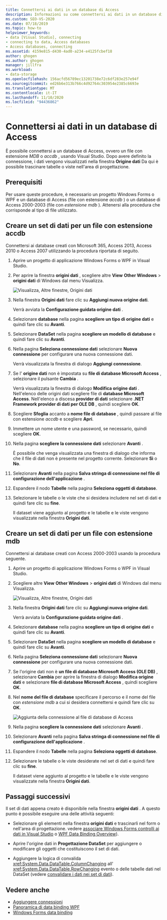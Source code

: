 ```yaml
---
title: Connettersi ai dati in un database di Access
description: Informazioni su come connettersi ai dati in un database di Access, ovvero un file con estensione mdb o accdb. file, in Visual Studio.
ms.custom: SEO-VS-2020
ms.date: 07/18/2019
ms.topic: how-to
helpviewer_keywords:
- data [Visual Studio], connecting
- connecting to data, Access databases
- Access databases, connecting
ms.assetid: 4159e815-d430-4ad0-a234-e4125fcbef18
author: ghogen
ms.author: ghogen
manager: jillfra
ms.workload:
- data-storage
ms.openlocfilehash: 156acfd56789ec13201738e72c6df283e257e94f
ms.sourcegitcommit: ed26b6e313b766c4d92764c303954e2385c6693e
ms.translationtype: MT
ms.contentlocale: it-IT
ms.lasthandoff: 11/10/2020
ms.locfileid: "94436862"
---
```

# <a name="connect-to-data-in-an-access-database"></a>Connettersi ai dati in un database di Access

È possibile connettersi a un database di Access, ovvero un file con estensione *MDB* o *accdb* , usando Visual Studio. Dopo avere definito la connessione, i dati vengono visualizzati nella finestra **Origine dati** Da qui è possibile trascinare tabelle o viste nell'area di progettazione.

## <a name="prerequisites"></a>Prerequisiti

Per usare queste procedure, è necessario un progetto Windows Forms o WPF e un database di Access (file con estensione *accdb* ) o un database di Access 2000-2003 (file con *estensione mdb* ). Attenersi alla procedura che corrisponde al tipo di file utilizzato.

## <a name="create-a-dataset-for-an-accdb-file"></a>Creare un set di dati per un file con estensione accdb

Connettersi ai database creati con Microsoft 365, Access 2013, Access 2010 o Access 2007 utilizzando la procedura riportata di seguito.

1. Aprire un progetto di applicazione Windows Forms o WPF in Visual Studio.

2. Per aprire la finestra **origini dati** , scegliere altre **View** **Other Windows**  >  **origini dati** di Windows dal menu Visualizza.

   ![Visualizza, Altre finestre, Origini dati](../data-tools/media/viewdatasources.png)

3. Nella finestra **Origini dati** fare clic su **Aggiungi nuova origine dati**.

   Verrà avviata la **Configurazione guidata origine dati** .

4. Selezionare **database** nella pagina **scegliere un tipo di origine dati** e quindi fare clic su **Avanti**.

5. Selezionare **DataSet** nella pagina **scegliere un modello di database** e quindi fare clic su **Avanti**.

6. Nella pagina **Seleziona connessione dati** selezionare **Nuova connessione** per configurare una nuova connessione dati.

   Verrà visualizzata la finestra di dialogo **Aggiungi connessione**.

7. Se l' **origine dati** non è impostata su **file di database Microsoft Access** , selezionare il pulsante **Cambia** .

   Verrà visualizzata la finestra di dialogo **Modifica origine dati** . Nell'elenco delle origini dati scegliere file di **database Microsoft Access**. Nell'elenco a discesa **provider di dati** selezionare **.NET Framework provider di dati per OLE DB** , quindi scegliere **OK**.

8. Scegliere **Sfoglia** accanto a **nome file di database** , quindi passare al file con estensione *accdb* e scegliere **Apri**.

9. Immettere un nome utente e una password, se necessario, quindi scegliere **OK**.

10. Nella pagina **scegliere la connessione dati** selezionare **Avanti** .

    È possibile che venga visualizzata una finestra di dialogo che informa che il file di dati non è presente nel progetto corrente. Selezionare **Sì** o **No**.

11. Selezionare **Avanti** nella pagina **Salva stringa di connessione nel file di configurazione dell'applicazione** .

12. Espandere il nodo **Tabelle** nella pagina **Seleziona oggetti di database**.

13. Selezionare le tabelle o le viste che si desidera includere nel set di dati e quindi fare clic su **fine**.

    Il dataset viene aggiunto al progetto e le tabelle e le viste vengono visualizzate nella finestra **Origini dati**.

## <a name="create-a-dataset-for-an-mdb-file"></a>Creare un set di dati per un file con estensione mdb

Connettersi ai database creati con Access 2000-2003 usando la procedura seguente.

1. Aprire un progetto di applicazione Windows Forms o WPF in Visual Studio.

2. Scegliere altre **View** **Other Windows**  >  **origini dati** di Windows dal menu Visualizza.

   ![Visualizza, Altre finestre, Origini dati](../data-tools/media/viewdatasources.png)

3. Nella finestra **Origini dati** fare clic su **Aggiungi nuova origine dati**.

    Verrà avviata la **Configurazione guidata origine dati** .

4. Selezionare **database** nella pagina **scegliere un tipo di origine dati** e quindi fare clic su **Avanti**.

5. Selezionare **DataSet** nella pagina **scegliere un modello di database** e quindi fare clic su **Avanti**.

6. Nella pagina **Seleziona connessione dati** selezionare **Nuova connessione** per configurare una nuova connessione dati.

7. Se l'origine dati non è **un file di database Microsoft Access (OLE DB)** , selezionare **Cambia** per aprire la finestra di dialogo **Modifica origine dati** e selezionare **file di database Microsoft Access** , quindi scegliere **OK**.

8. Nel **nome del file di database** specificare il percorso e il nome del file con *estensione mdb* a cui si desidera connettersi e quindi fare clic su **OK**.

   ![Aggiunta della connessione al file di database di Access](../data-tools/media/add-connection-access-db.png)

9. Nella pagina **scegliere la connessione dati** selezionare **Avanti** .

10. Selezionare **Avanti** nella pagina **Salva stringa di connessione nel file di configurazione dell'applicazione** .

11. Espandere il nodo **Tabelle** nella pagina **Seleziona oggetti di database**.

12. Selezionare le tabelle o le viste desiderate nel set di dati e quindi fare clic su **fine**.

    Il dataset viene aggiunto al progetto e le tabelle e le viste vengono visualizzate nella finestra **Origini dati**.

## <a name="next-steps"></a>Passaggi successivi

Il set di dati appena creato è disponibile nella finestra **origini dati** . A questo punto è possibile eseguire una delle attività seguenti:

- Selezionare gli elementi nella finestra **origini dati** e trascinarli nel form o nell'area di progettazione. vedere [associare Windows Forms controlli ai dati in Visual Studio](../data-tools/bind-windows-forms-controls-to-data-in-visual-studio.md) o [WPF Data Binding Overview](/dotnet/desktop-wpf/data/data-binding-overview)).

- Aprire l'origine dati in **Progettazione DataSet** per aggiungere o modificare gli oggetti che costituiscono il set di dati.

- Aggiungere la logica di convalida <xref:System.Data.DataTable.ColumnChanging> all' <xref:System.Data.DataTable.RowChanging> evento o delle tabelle dati nel DataSet (vedere [convalidare i dati nei set di dati](../data-tools/validate-data-in-datasets.md)).

## <a name="see-also"></a>Vedere anche

- [Aggiungere connessioni](../data-tools/add-new-connections.md)
- [Panoramica di data binding WPF](/dotnet/framework/wpf/data/data-binding-overview)
- [Windows Forms data binding](/dotnet/framework/winforms/data-binding-and-windows-forms)
